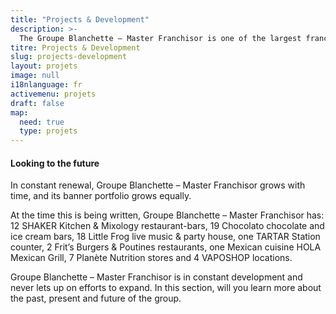 ```yaml
---
title: "Projects & Development"
description: >-
  The Groupe Blanchette – Master Franchisor is one of the largest franchise broker groups in Québec, offering truly innovative restaurant and entertainment concepts.
titre: Projects & Development
slug: projects-development
layout: projets
image: null
i18nlanguage: fr
activemenu: projets
draft: false
map:
  need: true
  type: projets
---
```

#### Looking to the future 

In constant renewal, Groupe Blanchette – Master Franchisor grows with time, and its banner portfolio grows equally.

At the time this is being written, Groupe Blanchette – Master Franchisor has: 12 SHAKER Kitchen & Mixology restaurant-bars, 19 Chocolato chocolate and ice cream bars, 18 Little Frog live music & party house, one TARTAR Station counter, 2 Frit’s Burgers & Poutines restaurants, one Mexican cuisine HOLA Mexican Grill, 7 Planète Nutrition stores and 4 VAPOSHOP locations. 

Groupe Blanchette – Master Franchisor is in constant development and never lets up on efforts to expand. In this section, will you learn more about the past, present and future of the group.

